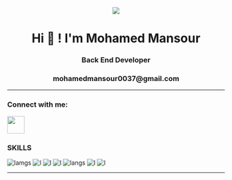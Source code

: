 <div align = "center">
<img src="https://media.giphy.com/media/fwbZnTftCXVocKzfxR/giphy.gif">
</div>
<h1 align="center">Hi 👋 ! I'm Mohamed Mansour</h1>
<h3 align="center">Back End Developer </h3>
<h3 align="center">mohamedmansour0037@gmail.com</h3>
<hr>


<h3 align="left">Connect with me:</h3>
<p align="left">

<a href="https://www.linkedin.com/in/mohamed-el-gebaly-18a40a299/" target="blank"><img align="center"
src="https://skillicons.dev/icons?i=linkedin" alt="" height="40" width="40" /></a>
</p>

### SKILLS

![lamgs](https://img.shields.io/badge/Laravel-FF2D20?style=for-the-badge&logo=laravel&logoColor=white)
![l](https://img.shields.io/badge/PHP-777BB4?style=for-the-badge&logo=php&logoColor=white)
![l](https://img.shields.io/badge/MySQL-00000F?style=for-the-badge&logo=mysql&logoColor=white)
![l](https://img.shields.io/badge/HTML5-E34F26?style=for-the-badge&logo=html5&logoColor=white)
![langs](https://img.shields.io/badge/CSS3-1572B6?style=for-the-badge&logo=css3&logoColor=white)
![l](https://img.shields.io/badge/C%2B%2B-00599C?style=for-the-badge&logo=c%2B%2B&logoColor=white)
![l](https://img.shields.io/badge/C%23-00599C?style=for-the-badge&logo=c%2B%2B&logoColor=white)
<hr>

